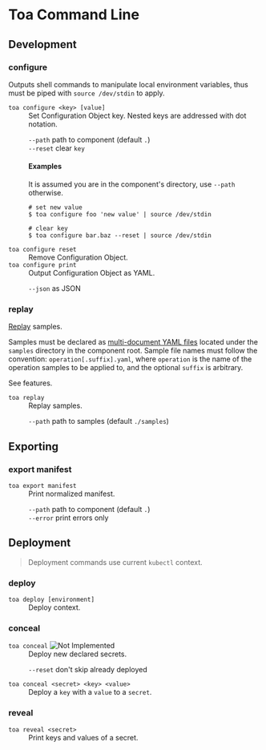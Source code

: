 # Toa Command Line

## Development

### configure

Outputs shell commands to manipulate local environment variables, thus must be piped
with `source /dev/stdin` to apply.

<dl>
<dt><code>toa configure &lt;key&gt; [value]</code></dt>
<dd>
Set Configuration Object key. Nested keys are addressed with dot notation.

<code>--path</code> path to component (default <code>.</code>)<br/>
<code>--reset</code> clear <code>key</code><br/>

#### Examples

It is assumed you are in the component's directory, use `--path` otherwise.

```shell
# set new value
$ toa configure foo 'new value' | source /dev/stdin
```

```shell
# clear key
$ toa configure bar.baz --reset | source /dev/stdin
```

</dd>
<dt><code>toa configure reset</code></dt>
<dd>Remove Configuration Object.</dd>
<dt><code>toa configure print</code></dt>
<dd>Output Configuration Object as YAML.

<code>--json</code> as JSON
</dd>
</dl>

### replay

[Replay](/extensions/sampling/docs/replay.md) samples.

Samples must be declared as [multi-document YAML files](https://yaml.org/spec/1.2.2/#22-structures)
located under the `samples` directory in the component root. Sample file names must follow
the convention: `operation[.suffix].yaml`, where `operation` is the name of the operation samples to
be applied to, and the optional `suffix` is arbitrary.

See features.

<dl>
<dt><code>toa replay</code></dt>
<dd>Replay samples.

<code>--path</code> path to samples (default <code>./samples</code>)<br/>
</dd>
</dl>

## Exporting

### export manifest

<dl>
<dt><code>toa export manifest</code></dt>
<dd>Print normalized manifest.

<code>--path</code> path to component (default <code>.</code>)<br/>
<code>--error</code> print errors only<br/>
</dd>
</dl>

## Deployment

> Deployment commands use current `kubectl` context.

### deploy

<dl>
<dt><code>toa deploy [environment]</code></dt>
<dd>Deploy context.</dd>
</dl>

### conceal

<dl>
<dt>
<code>toa conceal</code>
<img src="https://img.shields.io/badge/Not_Implemented-red" alt="Not Implemented"/>
</dt>
<dd>Deploy new declared secrets.

<code>--reset</code> don't skip already deployed</dd>

<dt><code>toa conceal &lt;secret&gt; &lt;key&gt; &lt;value&gt;</code></dt>
<dd>Deploy a <code>key</code> with a <code>value</code> to a <code>secret</code>.</dd>
</dl>

### reveal

<dl>
<dt>
<code>toa reveal &lt;secret&gt;</code>
</dt>
<dd>Print keys and values of a secret.</dd>
</dl>
